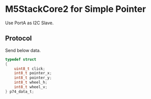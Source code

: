 # M5StackCore2 for Simple Pointer

Use PortA as I2C Slave.

## Protocol

Send below data.

```c
typedef struct
{
    uint8_t click;
    int8_t pointer_x;
    int8_t pointer_y;
    int8_t wheel_h;
    int8_t wheel_v;
} p74_data_t;
```
